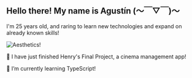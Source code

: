 ## Hello there! My name is Agustín (～￣▽￣)～
I'm 25 years old, and raring to learn new technologies and expand on already known skills!

![Aesthetics!](https://i.pinimg.com/originals/c7/40/08/c740083e9f9e8a64653b1931cd507ab3.gif)

🔭 I have just finished Henry's Final Project, a cinema management app!

🌱 I’m currently learning TypeScript!

<!--
**EbiMania/EbiMania** is a ✨ _special_ ✨ repository because its `README.md` (this file) appears on your GitHub profile.

Here are some ideas to get you started:

- 🔭 I’m currently working on ...
- 🌱 I’m currently learning ...
- 👯 I’m looking to collaborate on ...
- 🤔 I’m looking for help with ...
- 💬 Ask me about ...
- 📫 How to reach me: ...
- 😄 Pronouns: ...
- ⚡ Fun fact: ...
-->
